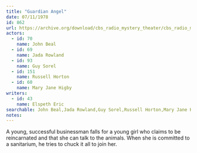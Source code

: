 ```yaml
---
title: "Guardian Angel"
date: 07/11/1978
id: 862
url: https://archive.org/download/cbs_radio_mystery_theater/cbs_radio_mystery_theater-0851-0900.zip/cbs_radio_mystery_theater-0851-0900%2Fcbsrmt_0862_guardian_angel.mp3
actors:  
  - id: 70
    name: John Beal  
  - id: 69
    name: Jada Rowland  
  - id: 93
    name: Guy Sorel  
  - id: 151
    name: Russell Horton  
  - id: 60
    name: Mary Jane Higby
writers:  
  - id: 43
    name: Elspeth Eric
searchable: John Beal,Jada Rowland,Guy Sorel,Russell Horton,Mary Jane Higby Elspeth Eric
notes:  
---
```

A young, successful businessman falls for a young girl who claims to be reincarnated and that she can talk to the animals. When she is committed to a sanitarium, he tries to chuck it all to join her.